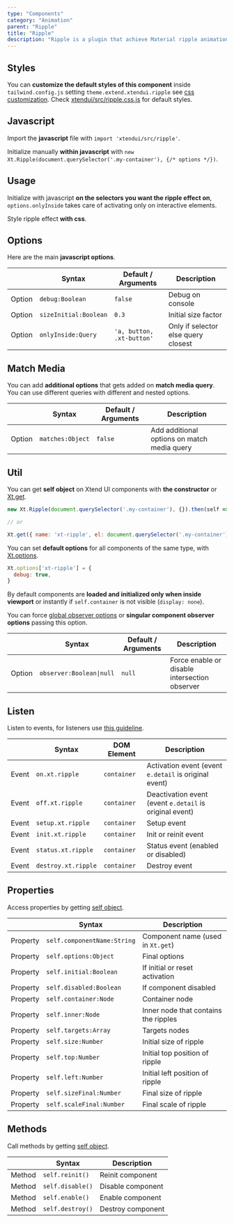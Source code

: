 ```yaml
---
type: "Components"
category: "Animation"
parent: "Ripple"
title: "Ripple"
description: "Ripple is a plugin that achieve Material ripple animation."
---
```


## Styles

You can **customize the default styles of this component** inside `tailwind.config.js` setting `theme.extend.xtendui.ripple` see [css customization](/components/global/preset#customization). Check [xtendui/src/ripple.css.js](https://github.com/xtendui/xtendui/blob/master/src/ripple.css.js) for default styles.

## Javascript

Import the **javascript** file with `import 'xtendui/src/ripple'`.

Initialize manually **within javascript** with `new Xt.Ripple(document.querySelector('.my-container'), {/* options */})`.

## Usage

Initialize with javascript **on the selectors you want the ripple effect on**, `options.onlyInside` takes care of activating only on interactive elements.

Style ripple effect **with css**.

<demo>
  <div class="docs_demo_item" data-iframe="demos/themes/animation/ripple-animation-v1">
  </div>
</demo>

## Options
 
Here are the main **javascript options**.

<div class="xt-overflow-sub overflow-y-hidden overflow-x-scroll my-5 xt-my-auto w-full">

|                         | Syntax                                    | Default / Arguments                       | Description                   |
| ----------------------- | ----------------------------------------- | ----------------------------- | ----------------------------- |
| Option                    | `debug:Boolean`                          | `false`        | Debug on console            |
| Option                    | `sizeInitial:Boolean`                          | `0.3`        | Initial size factor            |
| Option                    | `onlyInside:Query`                          | `'a, button, .xt-button'`        | Only if selector else query closest             |

</div>

## Match Media

You can add **additional options** that gets added on **match media query**. You can use different queries with different and nested options.

<div class="xt-overflow-sub overflow-y-hidden overflow-x-scroll my-5 xt-my-auto w-full">

|                         | Syntax                                    | Default / Arguments                       | Description                   |
| ----------------------- | ----------------------------------------- | ----------------------------- | ----------------------------- |
| Option                  | `matches:Object`                              | `false`                     | Add additional options on match media query           |

</div>

## Util

You can get **self object** on Xtend UI components with **the constructor** or [Xt.get](/components/global/javascript#xt-get).

```js
new Xt.Ripple(document.querySelector('.my-container'), {}).then(self => {})

// or

Xt.get({ name: 'xt-ripple', el: document.querySelector('.my-container') }).then(self => {})
```

You can set **default options** for all components of the same type, with [Xt.options](/components/global/javascript#xt-options).

```js
Xt.options['xt-ripple'] = {
  debug: true,
}
```

By default components are **loaded and initialized only when inside viewport** or instantly if `self.container` is not visible (`display: none`).

You can force [global observer options](/components/global/javascript/#xt-observe-globals) or **singular component observer options** passing this option.

<div class="xt-overflow-sub overflow-y-hidden overflow-x-scroll my-5 xt-my-auto w-full">

|                         | Syntax                                    | Default / Arguments                       | Description                   |
| ----------------------- | ----------------------------------------- | ----------------------------- | ----------------------------- |
| Option                    | `observer:Boolean\|null`                          | `null`        | Force enable or disable intersection observer            |

</div>

## Listen

Listen to events, for listeners use [this guideline](/components/global/javascript#listeners).

<div class="xt-overflow-sub overflow-y-hidden overflow-x-scroll my-5 xt-my-auto w-full">

|                         | Syntax                                    | DOM Element                    | Description                   |
| ----------------------- | ----------------------------------------- | ----------------------------- | ----------------------------- |
| Event                   | `on.xt.ripple`       | `container` | Activation event (event `e.detail` is original event)             |
| Event                   | `off.xt.ripple`      | `container` | Deactivation event (event `e.detail` is original event)            |
| Event                   | `setup.xt.ripple`           | `container` | Setup event             |
| Event                   | `init.xt.ripple`           | `container` | Init or reinit event             |
| Event                   | `status.xt.ripple`           | `container` | Status event (enabled or disabled)             |
| Event                   | `destroy.xt.ripple`           | `container` | Destroy event             |

</div>

## Properties

Access properties by getting [self object](/components/ripple/#util).

<div class="xt-overflow-sub overflow-y-hidden overflow-x-scroll my-5 xt-my-auto w-full">

|                         | Syntax                                   | Description                   |
| ----------------------- | ---------------------------------------- | ----------------------------- |
| Property                   | `self.componentName:String`       | Component name (used in `Xt.get`)             |
| Property                   | `self.options:Object`       | Final options             |
| Property                   | `self.initial:Boolean`       | If initial or reset activation             |
| Property                   | `self.disabled:Boolean`       | If component disabled            |
| Property                   | `self.container:Node`       | Container node             |
| Property                   | `self.inner:Node`       | Inner node that contains the ripples             |
| Property                   | `self.targets:Array`       | Targets nodes            |
| Property                   | `self.size:Number`       | Initial size of ripple            |
| Property                   | `self.top:Number`       | Initial top position of ripple            |
| Property                   | `self.left:Number`       | Initial left position of ripple            |
| Property                   | `self.sizeFinal:Number`       | Final size of ripple            |
| Property                   | `self.scaleFinal:Number`       | Final scale of ripple            |

</div>

## Methods

Call methods by getting [self object](/components/ripple/#util).

<div class="xt-overflow-sub overflow-y-hidden overflow-x-scroll my-5 xt-my-auto w-full">

|                         | Syntax                                    | Description                   |
| ----------------------- | ----------------------------------------- | ----------------------------- |
| Method                  | `self.reinit()`       | Reinit component             |
| Method                  | `self.disable()`                          | Disable component             |
| Method                  | `self.enable()`                          | Enable component             |
| Method                  | `self.destroy()`              | Destroy component            |

</div>

